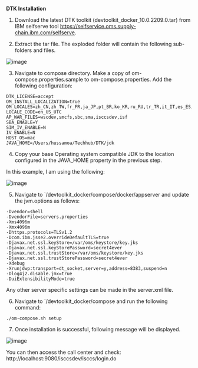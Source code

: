 **DTK Installation**

1. Download the latest DTK toolkit (devtoolkit_docker_10.0.2209.0.tar) from IBM selfserve tool https://selfservice.oms.supply-chain.ibm.com/selfserve.

2. Extract the tar file. The exploded folder will contain the following sub-folders and files.

![image](https://user-images.githubusercontent.com/93929892/211470566-dbf2d5df-4d12-4142-9302-c0b978e5e380.png)

3. Navigate to compose directory. Make a copy of om-compose.properties.sample to om-compose.properties. Add the following configuration:

```PROP
DTK_LICENSE=accept
OM_INSTALL_LOCALIZATION=true
OM_LOCALES=zh_CN,zh_TW,fr_FR,ja_JP,pt_BR,ko_KR,ru_RU,tr_TR,it_IT,es_ES,de_DE,pl_PL
LOCALE_CODE=en_US_UTC
AP_WAR_FILES=wscdev,smcfs,sbc,sma,isccsdev,isf
SBA_ENABLE=Y
SIM_IV_ENABLE=N
IV_ENABLE=N
HOST_OS=mac
JAVA_HOME=/Users/hussamoa/Techhub/DTK/jdk
```
4. Copy your base Operating system compatible JDK to the location configured in the JAVA_HOME property in the previous step.

In this example, I am using the following:

![image](https://user-images.githubusercontent.com/93929892/211471281-05693b79-7f41-4a35-8878-c7cc5e11f211.png)

5. Navigate to `/devtoolkit_docker/compose/docker/appserver and update the jvm.options as follows:

```PROP
-Dvendor=shell
-DvendorFile=servers.properties
-Xms4096m
-Xmx4096m
-Dhttps.protocols=TLSv1.2
-Dcom.ibm.jsse2.overrideDefaultTLS=true
-Djavax.net.ssl.keyStore=/var/oms/keystore/key.jks
-Djavax.net.ssl.keyStorePassword=secret4ever
-Djavax.net.ssl.trustStore=/var/oms/keystore/key.jks
-Djavax.net.ssl.trustStorePassword=secret4ever
-Xdebug
-Xrunjdwp:transport=dt_socket,server=y,address=8383,suspend=n
-Dlog4j2.disable.jmx=true
-DuiExtensibilityMode=true
```

Any other server specific settings can be made in the server.xml file.

6. Navigate to `/devtoolkit_docker/compose and run the following command:

```CMD
./om-compose.sh setup
```

7. Once installation is successful, following message will be displayed.

![image](https://user-images.githubusercontent.com/93929892/211502438-58a50395-f127-47ab-b28b-b1a622a2262b.png)


You can then access the call center and check: http://localhost:9080/isccsdev/isccs/login.do
